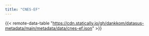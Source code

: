 ```yaml
---
title: "CNES-EF"
---
```


{{< remote-data-table "https://cdn.statically.io/gh/dankkom/datasus-metadata/main/metadata/data/cnes-ef.json" >}}
